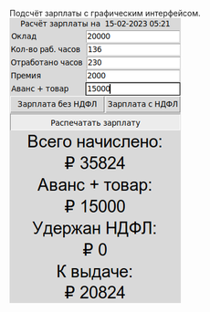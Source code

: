 Подсчёт зарплаты с графическим интерфейсом.
<br>
![Иллюстрация к проекту](https://raw.githubusercontent.com/cka304huk-m/Public/master/my_salary/screen.png)
